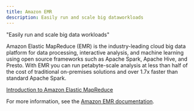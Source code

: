 ```yaml
---
title: Amazon EMR
description: Easily run and scale big dataworkloads
---
```


"Easily run and scale big data workloads"

Amazon Elastic MapReduce (EMR) is the industry-leading cloud big data platform for data processing, interactive analysis, and machine learning using open source frameworks such as Apache Spark, Apache Hive, and Presto. With EMR you can run petabyte-scale analysis at less than half of the cost of traditional on-premises solutions and over 1.7x faster than standard Apache Spark.

[Introduction to Amazon Elastic MapReduce](https://youtu.be/S6Ja55n-o0M)

For more information, see the [Amazon EMR documentation](https://docs.aws.amazon.com/emr/latest/ManagementGuide/emr-what-is-emr.html).

